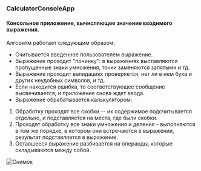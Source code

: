 ### CalculatorConsoleApp
#### Консольное приложение, вычисляющее значение вводимого выражения.

Алгоритм работает следующим образом:
- Считывается введенное пользователем выражение.
- Выражение проходит "починку": в выражениях выставляются пропущенные знаки умножения, точки заменяются запятыми и тд.
- Выражение проходит валидацию: проверяется, нет ли в нем букв и других неудобных символов, и тд. 
- Если находится ошибка, то соответствующее сообщение высвечивается, и приложение снова ждет ввода. 
- Выражение обрабатывается калькулятором:
1. Обработку проходят все скобки -- их содержимое подсчитывается отдельно, и подставляется на места, где были скобки.
2. Проходят обработку все знаки умножения и деления - выполняются в том же порядке, в котором они встречаются в выражении, результат подставляется в выражение.
3. Оставшееся выражение разбивается на операнды, которые складываются между собой.


![Снимок](https://user-images.githubusercontent.com/65355775/103181141-ca459800-48ae-11eb-8f4e-e668cdb141e1.PNG)






